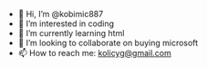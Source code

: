 - 👋 Hi, I’m @kobimic887
- 👀 I’m interested in coding
- 🌱 I’m currently learning html
- 💞️ I’m looking to collaborate on buying microsoft
- 📫 How to reach me: kolicyg@gmail.com

<!---
kobimic887/kobimic887 is a ✨ special ✨ repository because its `README.md` (this file) appears on your GitHub profile.
You can click the Preview link to take a look at your changes.
--->
